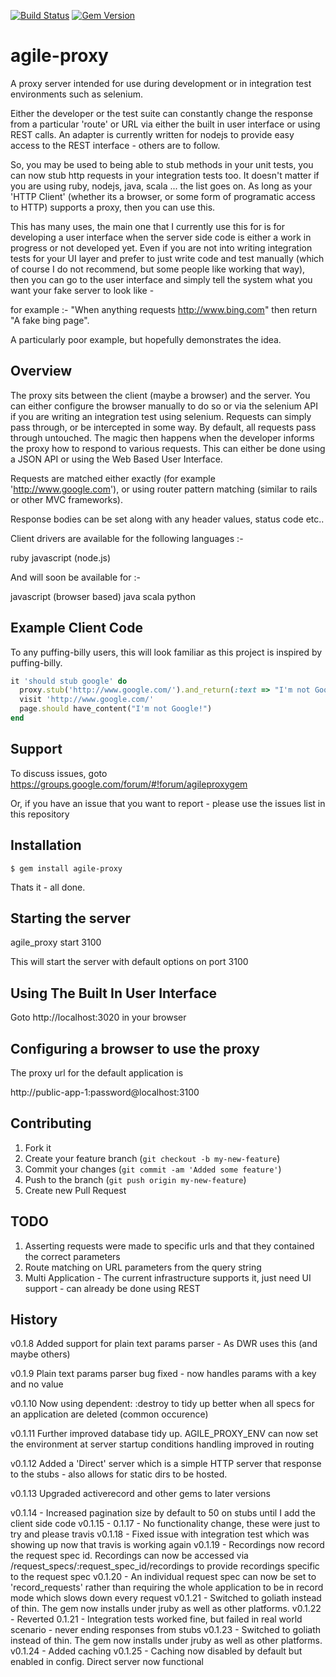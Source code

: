  [![Build Status](https://travis-ci.org/garytaylor/agileproxy.svg?branch=master)](https://travis-ci.org/garytaylor/agileproxy)
 [![Gem Version](https://badge.fury.io/rb/agile-proxy.svg)](http://badge.fury.io/rb/agile-proxy)
# agile-proxy

A proxy server intended for use during development or in integration test environments such as selenium.

Either the developer or the test suite can constantly change the response from a particular 'route' or URL via
either the built in user interface or using REST calls.  An adapter is currently written for nodejs to provide easy
 access to the REST interface - others are to follow.

So, you may be used to being able to stub methods in your unit tests, you can now stub http requests in your integration
tests too.  It doesn't matter if you are using ruby, nodejs, java, scala ... the list goes on.  As long as your 'HTTP Client'
 (whether its a browser, or some form of programatic access to HTTP) supports a proxy, then you can use this.

This has many uses, the main one that I currently use this for is for developing a user interface when the server side
code is either a work in progress or not developed yet.
Even if you are not into writing integration tests for your UI layer and prefer to just write code and test manually
(which of course I do not recommend, but some people like working that way), then you can go to the user interface
and simply tell the system what you want your fake server to look like -

for example :- "When anything requests http://www.bing.com" then return "A fake bing page".

A particularly poor example, but hopefully demonstrates the idea.

## Overview

The proxy sits between the client (maybe a browser) and the server. You can either configure the browser manually to do so
or via the selenium API if you are writing an integration test using selenium.
Requests can simply pass through, or be intercepted in some way.
By default, all requests pass through untouched.
The magic then happens when the developer informs the proxy how to respond to various requests.  This
can either be done using a JSON API or using the Web Based User Interface.

Requests are matched either exactly (for example 'http://www.google.com'), or using router pattern matching
(similar to rails or other MVC frameworks).

Response bodies can be set along with any header values, status code etc..

Client drivers are available for the following languages :-

ruby
javascript (node.js)

And will soon be available for :-

javascript (browser based)
java
scala
python

## Example Client Code
To any puffing-billy users, this will look familiar as this project is inspired by puffing-billy.

```ruby
it 'should stub google' do
  proxy.stub('http://www.google.com/').and_return(:text => "I'm not Google!")
  visit 'http://www.google.com/'
  page.should have_content("I'm not Google!")
end
```
## Support

To discuss issues, goto https://groups.google.com/forum/#!forum/agileproxygem

Or, if you have an issue that you want to report - please use the issues list in this repository

## Installation

    $ gem install agile-proxy

Thats it - all done.

## Starting the server

agile_proxy start 3100

This will start the server with default options on port 3100

## Using The Built In User Interface

Goto http://localhost:3020 in your browser

## Configuring a browser to use the proxy

The proxy url for the default application is

http://public-app-1:password@localhost:3100

## Contributing

1. Fork it
2. Create your feature branch (`git checkout -b my-new-feature`)
3. Commit your changes (`git commit -am 'Added some feature'`)
4. Push to the branch (`git push origin my-new-feature`)
5. Create new Pull Request

## TODO

1. Asserting requests were made to specific urls and that they contained the correct parameters
2. Route matching on URL parameters from the query string
3. Multi Application - The current infrastructure supports it, just need UI support - can already be done using REST

## History
v0.1.8 Added support for plain text params parser - As DWR uses this (and maybe others)

v0.1.9 Plain text params parser bug fixed - now handles params with a key and no value

v0.1.10 Now using dependent: :destroy to tidy up better when all specs for an application are deleted (common occurence)

v0.1.11 Further improved database tidy up.
        AGILE_PROXY_ENV can now set the environment at server startup
        conditions handling improved in routing

v0.1.12 Added a 'Direct' server which is a simple HTTP server that response to the stubs - also allows
        for static dirs to be hosted.

v0.1.13 Upgraded activerecord and other gems to later versions

v0.1.14 - Increased pagination size by default to 50 on stubs until I add the client side code
v0.1.15 - 0.1.17 - No functionality change, these were just to try and please travis
v0.1.18 - Fixed issue with integration test which was showing up now that travis is working again
v0.1.19 - Recordings now record the request spec id.
            Recordings can now be accessed via /request_specs/:request_spec_id/recordings to provide recordings specific to the request spec
v0.1.20 - An individual request spec can now be set to 'record_requests' rather than requiring the whole application to be in record mode which slows down every request
v0.1.21 - Switched to goliath instead of thin.  The gem now installs under jruby as well as other platforms.
v0.1.22 - Reverted 0.1.21 - Integration tests worked fine, but failed in real world scenario - never ending responses from stubs
v0.1.23 - Switched to goliath instead of thin.  The gem now installs under jruby as well as other platforms.
v0.1.24 - Added caching
v0.1.25 - Caching now disabled by default but enabled in config.
            Direct server now functional

